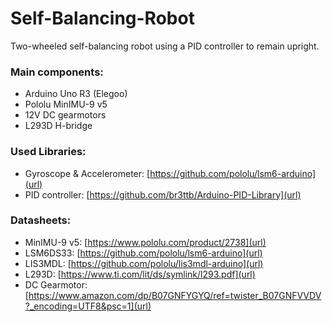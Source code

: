 # Self-Balancing-Robot
Two-wheeled self-balancing robot using a PID controller to remain upright. 

### Main components:
* Arduino Uno R3 (Elegoo)
* Pololu MinIMU-9 v5
* 12V DC gearmotors
* L293D H-bridge

### Used Libraries:
* Gyroscope & Accelerometer: [https://github.com/pololu/lsm6-arduino](url)
* PID controller: [https://github.com/br3ttb/Arduino-PID-Library](url)

### Datasheets:
* MinIMU-9 v5: [https://www.pololu.com/product/2738](url)
* LSM6DS33: [https://github.com/pololu/lsm6-arduino](url)
* LIS3MDL: [https://github.com/pololu/lis3mdl-arduino](url)
* L293D: [https://www.ti.com/lit/ds/symlink/l293.pdf](url)
* DC Gearmotor: [https://www.amazon.com/dp/B07GNFYGYQ/ref=twister_B07GNFVVDV?_encoding=UTF8&psc=1](url)


